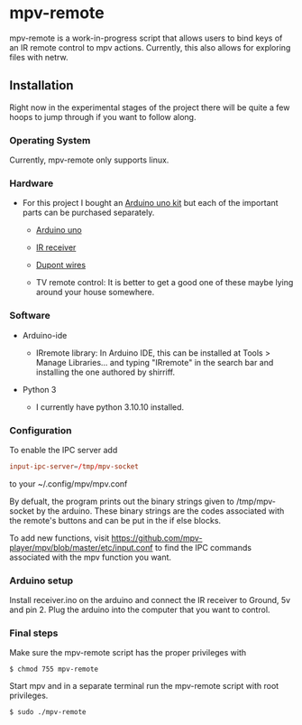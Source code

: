# mpv-remote
mpv-remote is a work-in-progress script that allows users to bind keys of an IR remote control to mpv actions. Currently, this also allows for exploring files with netrw.


## Installation
Right now in the experimental stages of the project there will be quite a few hoops to jump through if you want to follow along.


### Operating System
Currently, mpv-remote only supports linux.


### Hardware

* For this project I bought an [Arduino uno kit](https://www.amazon.com/ELEGOO-Project-Tutorial-Controller-Projects/dp/B01D8KOZF4/ref=sr_1_4?keywords=arduino+uno+kit&qid=1681251235&sr=8-4j) but each of the important parts can be purchased separately.

    * [Arduino uno](https://www.amazon.com/ELEGOO-Board-ATmega328P-ATMEGA16U2-Compliant/dp/B01EWOE0UU/ref=sr_1_5?crid=1LAIIDP26SAL3&keywords=elegoo+uno&qid=1681251383&sprefix=elegoo+uno%2Caps%2C105&sr=8-5)

    * [IR receiver](https://www.amazon.com/KOOBOOK-Infrared-Wireless-Control-Receiver/dp/B07S9BQKN2/ref=sr_1_4?keywords=elegoo+ir+receiver&qid=1681251538&sprefix=elegoo+IR+%2Caps%2C94&sr=8-4)

    * [Dupont wires](https://www.amazon.com/Elegoo-EL-CP-004-Multicolored-Breadboard-arduino/dp/B01EV70C78/ref=sr_1_5?crid=18ZDTBTRG1O3F&keywords=female%2Bto%2Bmale%2Bdupont%2Bwires&qid=1681251439&sprefix=female%2Bto%2Bmale%2Bdupont%2Bwires%2Caps%2C100&sr=8-5&th=1)
    * TV remote control: It is better to get a good one of these maybe lying around your house somewhere.


### Software

* Arduino-ide

    * IRremote library: In Arduino IDE, this can be installed at Tools > Manage Libraries... and typing "IRremote" in the search bar and installing the one authored by shirriff.

* Python 3 
    
    * I currently have python 3.10.10 installed.


### Configuration
To enable the IPC server add
```conf
input-ipc-server=/tmp/mpv-socket  
```
to your ~/.config/mpv/mpv.conf

By defualt, the program prints out the binary strings given to /tmp/mpv-socket by the arduino. These binary strings are the codes associated with the remote's buttons and can be put in the if else blocks.

To add new functions, visit https://github.com/mpv-player/mpv/blob/master/etc/input.conf to find the IPC commands associated with the mpv function you want.


### Arduino setup
Install receiver.ino on the arduino and connect the IR receiver to Ground, 5v and pin 2. Plug the arduino into the computer that you want to control.


### Final steps
Make sure the mpv-remote script has the proper privileges with 

```console
$ chmod 755 mpv-remote
```

Start mpv and in a separate terminal run the mpv-remote script with root privileges.

```console
$ sudo ./mpv-remote

```
